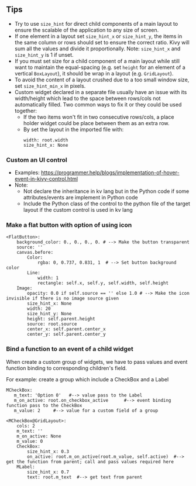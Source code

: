 ## Tips
* Try to use `size_hint` for direct child components of a main layout to ensure the scalable of the application to any size of screen.
* If one element in a layout set `size_hint_x` or `size_hint_y`, the items in the same column or rows should set to ensure the correct ratio. Kivy will sum all the values and divide it proportionally. Note: `size_hint_x` and `size_hint_y` is 1 if unset.
* If you must set size for a child component of a main layout while still want to maintain the equal-spacing (e.g. set `height` for an element of a vertical `BoxLayout`), it should be wrap in a layout (e.g. `GridLayout`).
* To avoid the content of a layout crushed due to a too small window size, set `size_hint_min_x` in pixels.
* Custom widget declared in a separate file usually have an issue with its width/height which lead to the space between rows/cols not automatically filled. Two common ways to fix it or they could be used together:
    * If the two items won't fit in two consecutive rows/cols, a place holder widget could be place between them as an extra row.
    * By set the layout in the imported file with:
        ```kv
        width: root.width
        size_hint_x: None
        ```

### Custom an UI control
* Examples: https://programmer.help/blogs/implementation-of-hover-event-in-kivy-control.html
* Note:
   * Not declare the inheritance in kv lang but in the Python code if some attributes/events are implement in Python code
   * Include the Python class of the control to the python file of the target layout if the custom control is used in kv lang

### Make a flat button with option of using icon
```kv
<FlatButton>:
    background_color: 0., 0., 0., 0. # --> Make the button transparent
    source: ''
    canvas.before:
        Color:
            rgba: 0, 0.737, 0.831, 1  # --> Set button background color
        Line:
            width: 1
            rectangle: self.x, self.y, self.width, self.height
    Image:
        opacity: 0.0 if self.source == '' else 1.0 # --> Make the icon invisible if there is no image source given
        size_hint_x: None
        width: 20
        size_hint_y: None
        height: self.parent.height
        source: root.source
        center_x: self.parent.center_x
        center_y: self.parent.center_y
```

### Bind a function to an event of a child widget

When create a custom group of widgets, we have to pass values and event function binding to corresponding children's field.

For example: create a group which include a CheckBox and a Label

```kv
MCheckBox:
   m_text: 'Option 0'   #--> value pass to the Label
   m_on_active: root.on_checkbox_active      #--> event binding function pass to the CheckBox
   m_value: 2     #--> value for a custom field of a group

<MCheckBox@GridLayout>:
    cols: 2
    m_text: ''
    m_on_active: None
    m_value: 0
    CheckBox:
        size_hint_x: 0.3
        on_active: root.m_on_active(root.m_value, self.active)  #--> get the function from parent; call and pass values required here
    MLabel:
        size_hint_x: 0.7
        text: root.m_text  #--> get text from parent

```

